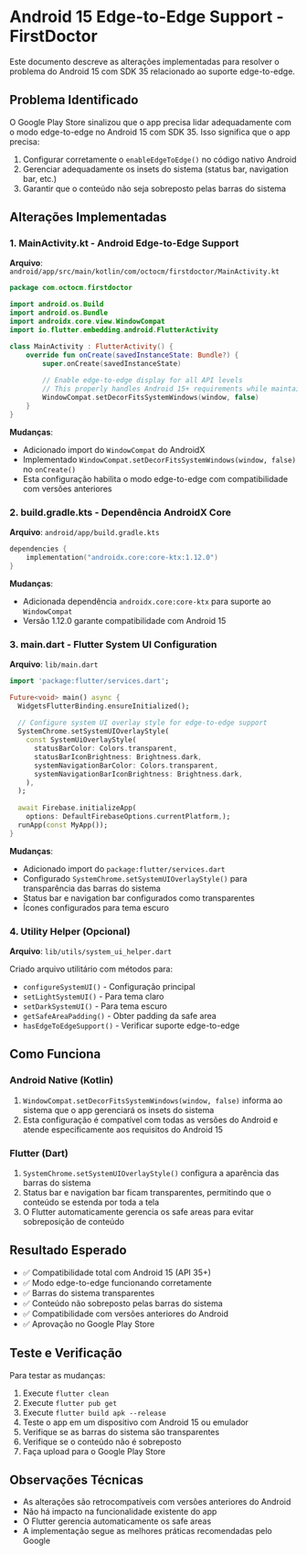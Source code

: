 # Android 15 Edge-to-Edge Support - FirstDoctor

Este documento descreve as alterações implementadas para resolver o problema do Android 15 com SDK 35 relacionado ao suporte edge-to-edge.

## Problema Identificado

O Google Play Store sinalizou que o app precisa lidar adequadamente com o modo edge-to-edge no Android 15 com SDK 35. Isso significa que o app precisa:

1. Configurar corretamente o `enableEdgeToEdge()` no código nativo Android
2. Gerenciar adequadamente os insets do sistema (status bar, navigation bar, etc.)
3. Garantir que o conteúdo não seja sobreposto pelas barras do sistema

## Alterações Implementadas

### 1. MainActivity.kt - Android Edge-to-Edge Support

**Arquivo**: `android/app/src/main/kotlin/com/octocm/firstdoctor/MainActivity.kt`

```kotlin
package com.octocm.firstdoctor

import android.os.Build
import android.os.Bundle
import androidx.core.view.WindowCompat
import io.flutter.embedding.android.FlutterActivity

class MainActivity : FlutterActivity() {
    override fun onCreate(savedInstanceState: Bundle?) {
        super.onCreate(savedInstanceState)
        
        // Enable edge-to-edge display for all API levels
        // This properly handles Android 15+ requirements while maintaining backwards compatibility
        WindowCompat.setDecorFitsSystemWindows(window, false)
    }
}
```

**Mudanças**:
- Adicionado import do `WindowCompat` do AndroidX
- Implementado `WindowCompat.setDecorFitsSystemWindows(window, false)` no `onCreate()`
- Esta configuração habilita o modo edge-to-edge com compatibilidade com versões anteriores

### 2. build.gradle.kts - Dependência AndroidX Core

**Arquivo**: `android/app/build.gradle.kts`

```kotlin
dependencies {
    implementation("androidx.core:core-ktx:1.12.0")
}
```

**Mudanças**:
- Adicionada dependência `androidx.core:core-ktx` para suporte ao `WindowCompat`
- Versão 1.12.0 garante compatibilidade com Android 15

### 3. main.dart - Flutter System UI Configuration

**Arquivo**: `lib/main.dart`

```dart
import 'package:flutter/services.dart';

Future<void> main() async {
  WidgetsFlutterBinding.ensureInitialized();
  
  // Configure system UI overlay style for edge-to-edge support
  SystemChrome.setSystemUIOverlayStyle(
    const SystemUiOverlayStyle(
      statusBarColor: Colors.transparent,
      statusBarIconBrightness: Brightness.dark,
      systemNavigationBarColor: Colors.transparent,
      systemNavigationBarIconBrightness: Brightness.dark,
    ),
  );
  
  await Firebase.initializeApp(
    options: DefaultFirebaseOptions.currentPlatform,);
  runApp(const MyApp());
}
```

**Mudanças**:
- Adicionado import do `package:flutter/services.dart`
- Configurado `SystemChrome.setSystemUIOverlayStyle()` para transparência das barras do sistema
- Status bar e navigation bar configurados como transparentes
- Ícones configurados para tema escuro

### 4. Utility Helper (Opcional)

**Arquivo**: `lib/utils/system_ui_helper.dart`

Criado arquivo utilitário com métodos para:
- `configureSystemUI()` - Configuração principal
- `setLightSystemUI()` - Para tema claro
- `setDarkSystemUI()` - Para tema escuro
- `getSafeAreaPadding()` - Obter padding da safe area
- `hasEdgeToEdgeSupport()` - Verificar suporte edge-to-edge

## Como Funciona

### Android Native (Kotlin)
1. `WindowCompat.setDecorFitsSystemWindows(window, false)` informa ao sistema que o app gerenciará os insets do sistema
2. Esta configuração é compatível com todas as versões do Android e atende especificamente aos requisitos do Android 15

### Flutter (Dart)
1. `SystemChrome.setSystemUIOverlayStyle()` configura a aparência das barras do sistema
2. Status bar e navigation bar ficam transparentes, permitindo que o conteúdo se estenda por toda a tela
3. O Flutter automaticamente gerencia os safe areas para evitar sobreposição de conteúdo

## Resultado Esperado

- ✅ Compatibilidade total com Android 15 (API 35+)
- ✅ Modo edge-to-edge funcionando corretamente
- ✅ Barras do sistema transparentes
- ✅ Conteúdo não sobreposto pelas barras do sistema
- ✅ Compatibilidade com versões anteriores do Android
- ✅ Aprovação no Google Play Store

## Teste e Verificação

Para testar as mudanças:

1. Execute `flutter clean`
2. Execute `flutter pub get`
3. Execute `flutter build apk --release`
4. Teste o app em um dispositivo com Android 15 ou emulador
5. Verifique se as barras do sistema são transparentes
6. Verifique se o conteúdo não é sobreposto
7. Faça upload para o Google Play Store

## Observações Técnicas

- As alterações são retrocompatíveis com versões anteriores do Android
- Não há impacto na funcionalidade existente do app
- O Flutter gerencia automaticamente os safe areas
- A implementação segue as melhores práticas recomendadas pelo Google
